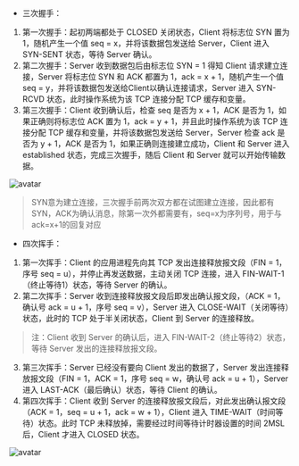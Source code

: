 * 三次握手：
1. 第一次握手：起初两端都处于 CLOSED 关闭状态，Client 将标志位 SYN 置为 1，随机产生一个值 seq = x，并将该数据包发送给 Server，Client 进入 SYN-SENT 状态，等待 Server 确认。
2. 第二次握手：Server 收到数据包后由标志位 SYN = 1 得知 Client 请求建立连接，Server 将标志位 SYN 和 ACK 都置为 1，ack = x + 1，随机产生一个值 seq = y，并将该数据包发送给Client以确认连接请求，Server 进入 SYN-RCVD 状态，此时操作系统为该 TCP 连接分配 TCP 缓存和变量。
3. 第三次握手：Client 收到确认后，检查 seq 是否为 x + 1，ACK 是否为 1，如果正确则将标志位 ACK 置为 1，ack = y + 1，并且此时操作系统为该 TCP 连接分配 TCP 缓存和变量，并将该数据包发送给 Server，Server 检查 ack 是否为 y + 1，ACK 是否为 1，如果正确则连接建立成功，Client 和 Server 进入 established 状态，完成三次握手，随后 Client 和 Server 就可以开始传输数据。

![avatar](https://user-gold-cdn.xitu.io/2019/3/12/169721e7c852b2c9?imageView2/0/w/1280/h/960/format/webp/ignore-error/1)

>SYN意为建立连接，三次握手前两次双方都在试图建立连接，因此都有SYN，ACK为确认消息，除第一次外都需要有，seq=x为序列号，用于与ack=x+1的回复对应

* 四次挥手：


1. 第一次挥手：Client 的应用进程先向其 TCP 发出连接释放报文段（FIN = 1，序号 seq = u），并停止再发送数据，主动关闭 TCP 连接，进入 FIN-WAIT-1（终止等待1）状态，等待 Server 的确认。
2. 第二次挥手：Server 收到连接释放报文段后即发出确认报文段，（ACK = 1，确认号 ack = u + 1，序号 seq = v），Server 进入 CLOSE-WAIT（关闭等待）状态，此时的 TCP 处于半关闭状态，Client 到 Server 的连接释放。

> 注：Client 收到 Server 的确认后，进入 FIN-WAIT-2（终止等待2）状态，等待 Server 发出的连接释放报文段。

3. 第三次挥手：Server 已经没有要向 Client 发出的数据了，Server 发出连接释放报文段（FIN = 1，ACK = 1，序号 seq = w，确认号 ack = u + 1），Server 进入 LAST-ACK（最后确认）状态，等待 Client 的确认。
4. 第四次挥手：Client 收到 Server 的连接释放报文段后，对此发出确认报文段（ACK = 1，seq = u + 1，ack = w + 1），Client 进入 TIME-WAIT（时间等待）状态。此时 TCP 未释放掉，需要经过时间等待计时器设置的时间 2MSL 后，Client 才进入 CLOSED 状态。

![avatar](https://user-gold-cdn.xitu.io/2019/3/12/1697220a338c7f9b?imageView2/0/w/1280/h/960/format/webp/ignore-error/1)
